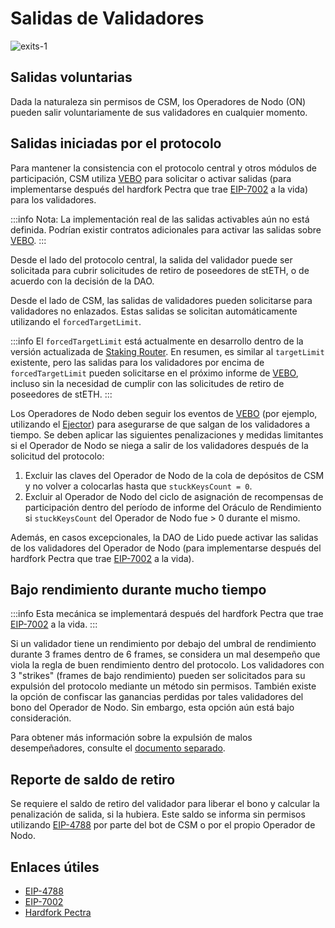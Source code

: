 # Salidas de Validadores

![exits-1](../../../static/img/csm/exits-1.png)

## Salidas voluntarias

Dada la naturaleza sin permisos de CSM, los Operadores de Nodo (ON) pueden salir voluntariamente de sus validadores en cualquier momento.

## Salidas iniciadas por el protocolo

Para mantener la consistencia con el protocolo central y otros módulos de participación, CSM utiliza [VEBO](../../contracts/validators-exit-bus-oracle) para solicitar o activar salidas (para implementarse después del hardfork Pectra que trae [EIP-7002](https://eips.ethereum.org/EIPS/eip-7002) a la vida) para los validadores.

:::info
Nota: La implementación real de las salidas activables aún no está definida. Podrían existir contratos adicionales para activar las salidas sobre [VEBO](../../contracts/validators-exit-bus-oracle).
:::

Desde el lado del protocolo central, la salida del validador puede ser solicitada para cubrir solicitudes de retiro de poseedores de stETH, o de acuerdo con la decisión de la DAO.

Desde el lado de CSM, las salidas de validadores pueden solicitarse para validadores no enlazados. Estas salidas se solicitan automáticamente utilizando el `forcedTargetLimit`.

:::info
El `forcedTargetLimit` está actualmente en desarrollo dentro de la versión actualizada de [Staking Router](https://hackmd.io/@lido/BJXRTxMRp#Forced-Exit-Requests1). En resumen, es similar al `targetLimit` existente, pero las salidas para los validadores por encima de `forcedTargetLimit` pueden solicitarse en el próximo informe de [VEBO](../../contracts/validators-exit-bus-oracle), incluso sin la necesidad de cumplir con las solicitudes de retiro de poseedores de stETH.
:::

Los Operadores de Nodo deben seguir los eventos de [VEBO](../../contracts/validators-exit-bus-oracle) (por ejemplo, utilizando el [Ejector](https://github.com/lidofinance/validator-ejector)) para asegurarse de que salgan de los validadores a tiempo. Se deben aplicar las siguientes penalizaciones y medidas limitantes si el Operador de Nodo se niega a salir de los validadores después de la solicitud del protocolo:

1. Excluir las claves del Operador de Nodo de la cola de depósitos de CSM y no volver a colocarlas hasta que `stuckKeysCount = 0`.
2. Excluir al Operador de Nodo del ciclo de asignación de recompensas de participación dentro del período de informe del Oráculo de Rendimiento si `stuckKeysCount` del Operador de Nodo fue > 0 durante el mismo.

Además, en casos excepcionales, la DAO de Lido puede activar las salidas de los validadores del Operador de Nodo (para implementarse después del hardfork Pectra que trae [EIP-7002](https://eips.ethereum.org/EIPS/eip-7002) a la vida).

## Bajo rendimiento durante mucho tiempo

:::info
Esta mecánica se implementará después del hardfork Pectra que trae [EIP-7002](https://eips.ethereum.org/EIPS/eip-7002) a la vida.
:::

Si un validador tiene un rendimiento por debajo del umbral de rendimiento durante 3 frames dentro de 6 frames, se considera un mal desempeño que viola la regla de buen rendimiento dentro del protocolo. Los validadores con 3 "strikes" (frames de bajo rendimiento) pueden ser solicitados para su expulsión del protocolo mediante un método sin permisos. También existe la opción de confiscar las ganancias perdidas por tales validadores del bono del Operador de Nodo. Sin embargo, esta opción aún está bajo consideración.

Para obtener más información sobre la expulsión de malos desempeñadores, consulte el [documento separado](https://hackmd.io/@lido/Sy0nRd36a).

## Reporte de saldo de retiro

Se requiere el saldo de retiro del validador para liberar el bono y calcular la penalización de salida, si la hubiera. Este saldo se informa sin permisos utilizando [EIP-4788](https://eips.ethereum.org/EIPS/eip-4788) por parte del bot de CSM o por el propio Operador de Nodo.

## Enlaces útiles

- [EIP-4788](https://eips.ethereum.org/EIPS/eip-4788)
- [EIP-7002](https://eips.ethereum.org/EIPS/eip-7002)
- [Hardfork Pectra](https://eips.ethereum.org/EIPS/eip-7600)
